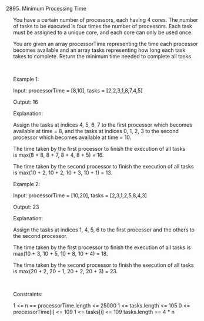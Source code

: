 2895. Minimum Processing Time

You have a certain number of processors, each having 4 cores. The number of tasks to be executed is four times the number of processors. Each task must be assigned to a unique core, and each core can only be used once.

You are given an array processorTime representing the time each processor becomes available and an array tasks representing how long each task takes to complete. Return the minimum time needed to complete all tasks.

 

Example 1:

Input: processorTime = [8,10], tasks = [2,2,3,1,8,7,4,5]

Output: 16

Explanation:

Assign the tasks at indices 4, 5, 6, 7 to the first processor which becomes available at time = 8, and the tasks at indices 0, 1, 2, 3 to the second processor which becomes available at time = 10. 

The time taken by the first processor to finish the execution of all tasks is max(8 + 8, 8 + 7, 8 + 4, 8 + 5) = 16.

The time taken by the second processor to finish the execution of all tasks is max(10 + 2, 10 + 2, 10 + 3, 10 + 1) = 13.

Example 2:

Input: processorTime = [10,20], tasks = [2,3,1,2,5,8,4,3]

Output: 23

Explanation:

Assign the tasks at indices 1, 4, 5, 6 to the first processor and the others to the second processor.

The time taken by the first processor to finish the execution of all tasks is max(10 + 3, 10 + 5, 10 + 8, 10 + 4) = 18.

The time taken by the second processor to finish the execution of all tasks is max(20 + 2, 20 + 1, 20 + 2, 20 + 3) = 23.

 

Constraints:

1 <= n == processorTime.length <= 25000
1 <= tasks.length <= 105
0 <= processorTime[i] <= 109
1 <= tasks[i] <= 109
tasks.length == 4 * n